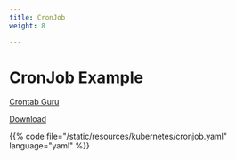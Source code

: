 ```yaml
---
title: CronJob
weight: 8

---
```


# CronJob Example

[Crontab Guru](https://crontab.guru/)

[Download](/resources/kubernetes/cronjob.yaml)

{{% code file="/static/resources/kubernetes/cronjob.yaml" language="yaml" %}}
